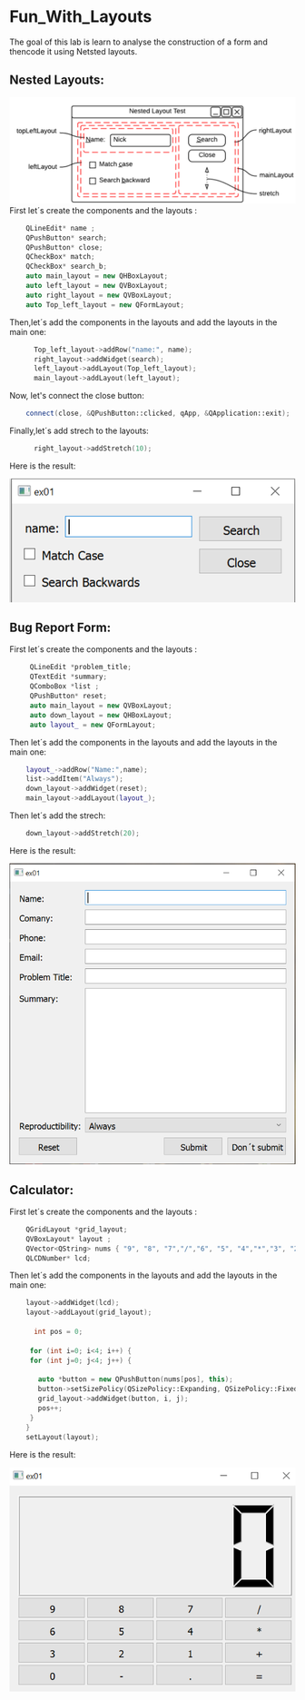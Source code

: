 # Fun_With_Layouts
The goal of this lab is learn to analyse the construction of a form and thencode it using Netsted layouts.

## Nested Layouts:

![image](https://github.com/imane0101010/Fun_With_Layouts/blob/1f47058dbb68d31cad89dfa30402246b09205cd8/C.PNG)
First let´s create the components and the layouts :
    
``` cpp
    QLineEdit* name ;
    QPushButton* search;
    QPushButton* close;
    QCheckBox* match;
    QCheckBox* search_b;
    auto main_layout = new QHBoxLayout;
    auto left_layout = new QVBoxLayout;
    auto right_layout = new QVBoxLayout;
    auto Top_left_layout = new QFormLayout;
```
    
  Then,let´s add the components in the layouts and add the layouts in the main one:
    
``` cpp
      Top_left_layout->addRow("name:", name);
      right_layout->addWidget(search);
      left_layout->addLayout(Top_left_layout);
      main_layout->addLayout(left_layout);
 ```
      
Now, let's connect the close button:
``` cpp
    connect(close, &QPushButton::clicked, qApp, &QApplication::exit);
 ```
Finally,let´s add strech to the layouts:
``` cpp
      right_layout->addStretch(10);
 ```      
Here is the result:

![image](https://github.com/imane0101010/Fun_With_Layouts/blob/80167854cdfdbf1928609e18af25aa82aebf1a7b/B.PNG)


## Bug Report Form:

First let´s create the components and the layouts : 
``` cpp
     QLineEdit *problem_title;
     QTextEdit *summary;
     QComboBox *list ;
     QPushButton* reset;
     auto main_layout = new QVBoxLayout;
     auto down_layout = new QHBoxLayout;
     auto layout_ = new QFormLayout;
 ``` 
Then let´s add the components in the layouts and add the layouts in the main one:
``` cpp
    layout_->addRow("Name:",name);
    list->addItem("Always");
    down_layout->addWidget(reset);
    main_layout->addLayout(layout_);
 ```    
Then let´s add the strech:
``` cpp      
    down_layout->addStretch(20);
 ```
Here is the result:

![image](https://github.com/imane0101010/Fun_With_Layouts/blob/9f81e1afc33772d61c0fdf9fe3a8ab3a3f965eea/A.PNG)
   
## Calculator:

First let´s create the components and the layouts : 
``` cpp    
    QGridLayout *grid_layout;
    QVBoxLayout* layout ;
    QVector<QString> nums { "9", "8", "7","/","6", "5", "4","*","3", "2", "1","0","+", "-", ".", "=" };
    QLCDNumber* lcd;
 ```    
 
Then let´s add the components in the layouts and add the layouts in the main one:
``` cpp   
    layout->addWidget(lcd);
    layout->addLayout(grid_layout);

      int pos = 0;

     for (int i=0; i<4; i++) {
     for (int j=0; j<4; j++) {

       auto *button = new QPushButton(nums[pos], this);
       button->setSizePolicy(QSizePolicy::Expanding, QSizePolicy::Fixed);
       grid_layout->addWidget(button, i, j);
       pos++;
     }
    }
    setLayout(layout);
 ```
Here is the result:

![image](https://github.com/imane0101010/Fun_With_Layouts/blob/66e93c1829f5ccd64fabd457be3134866f8984be/D1.png)
   

